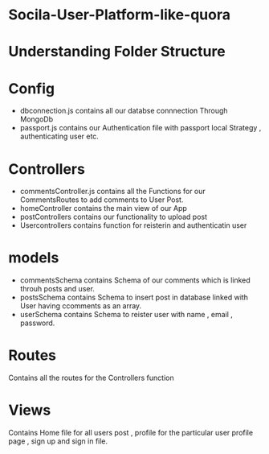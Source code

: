 # Socila-User-Platform-like-quora
# Understanding Folder Structure
# Config
  - dbconnection.js contains all our databse connnection Through MongoDb
  - passport.js contains our Authentication file with passport local Strategy , authenticating user etc.
# Controllers
 - commentsController.js contains all the Functions for our CommentsRoutes to add comments to User Post.
 - homeController contains the main view of our App
 - postControllers contains our functionality to upload post
 - Usercontrollers contains function for reisterin and authenticatin user
# models
   - commentsSchema contains Schema of our comments which is linked throuh posts and user.
   - postsSchema contains Schema to insert post in database linked with User having ccomments as an array.
   - userSchema contains Schema to reister user with name , email , password.
# Routes
  Contains all the routes for the Controllers function
# Views
  Contains Home file for all users post , profile for the particular user profile page , sign up and sign in file.
   
